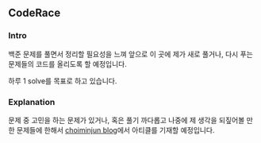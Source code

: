 ## CodeRace
### Intro
백준 문제를 풀면서 정리할 필요성을 느껴 앞으로 이 곳에 제가 새로 풀거나, 다시 푸는 문제들의 코드를 올리도록 할 예정입니다.

하루 1 solve를 목표로 하고 있습니다.

### Explanation
문제 중 고민을 하는 문제가 있거나, 혹은 풀기 까다롭고 나중에 제 생각을 되짚어볼 만한 문제들에 한해서 [choiminjun blog](https://choiminjun.com/article/algorithm-intro)에서 아티클를 기재할 예정입니다.